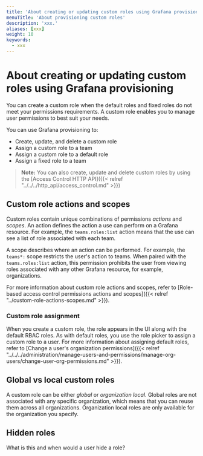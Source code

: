 ```yaml
---
title: 'About creating or updating custom roles using Grafana provisioning'
menuTitle: 'About provisioning custom roles'
description: 'xxx.'
aliases: [xxx]
weight: 10
keywords:
  - xxx
---
```


# About creating or updating custom roles using Grafana provisioning

You can create a custom role when the default roles and fixed roles do not meet your permissions requirements. A custom role enables you to manage user permissions to best suit your needs.

You can use Grafana provisioning to:

- Create, update, and delete a custom role
- Assign a custom role to a team
- Assign a custom role to a default role
- Assign a fixed role to a team

> **Note:** You can also create, update and delete custom roles by using the [Access Control HTTP API]({{< relref "../../../http_api/access_control.md" >}})

## Custom role actions and scopes

Custom roles contain unique combinations of permissions _actions_ and _scopes_. An action defines the action a use can perform on a Grafana resource. For example, the `teams.roles:list` action means that the use can see a list of role associated with each team.

A scope describes where an action can be performed. For example, the `teams*:` scope restricts the user's action to teams. When paired with the `teams.roles:list` action, this permission prohibits the user from viewing roles associated with any other Grafana resource, for example, organizations.

For more information about custom role actions and scopes, refer to [Role-based access control permissions actions and scopes]({{< relref "../custom-role-actions-scopes.md" >}}).

### Custom role assignment

When you create a custom role, the role appears in the UI along with the default RBAC roles. As with default roles, you use the role picker to assign a custom role to a user. For more information about assigning default roles, refer to [Change a user's organization permissions]({{< relref "../../../administration/manage-users-and-permissions/manage-org-users/change-user-org-permissions.md" >}}).


## Global vs local custom roles

A custom role can be either _global_ or _organization local_. Global roles are not associated with any specific organization, which means that you can reuse them across all organizations. Organization local roles are only available for the organization you specify.


## Hidden roles

What is this and when would a user hide a role?
